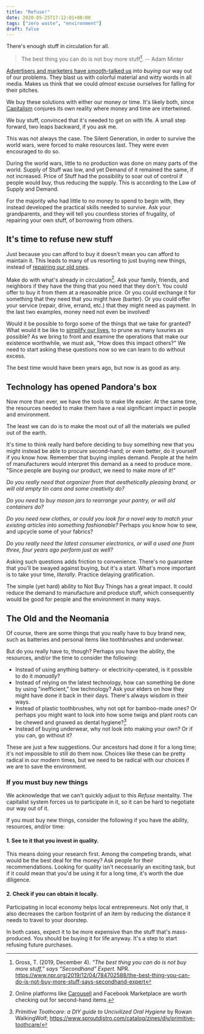 ```yaml
---
title: "Refuse!"
date: 2020-05-25T17:12:01+08:00
tags: ["zero waste", "environment"]
draft: false
---
```


There's enough stuff in circulation for all.

> The best thing you can do is not buy more stuff[^minter].  -- Adam
> Minter

[^minter]: Gross, T. (2019, December 4). *“The best thing you can do is
not buy more stuff,” says “Secondhand” Expert.* NPR.
https://www.npr.org/2019/12/04/784702588/the-best-thing-you-can-do-is-not-buy-more-stuff-says-secondhand-expert

[Advertisers and marketers have smooth-talked us](/no-ads) into *buying* our way
out of our problems. They blast us with colorful material and witty words in all media.
Makes us think that we could *almost* excuse
ourselves for falling for their pitches.

We buy these solutions with either our money or time. It's likely both,
since [Capitalism](/capitalism) conjures its own reality where money and time are
intertwined.

We buy stuff, convinced that it's needed to get on with life. A small
step forward, two leaps backward, if you ask me.

This was not always the case. The Silent Generation, in order to survive
the world wars, were forced to make resources last. They were even
encouraged to do so.

During the world wars, little to no production was done on many parts of
the world. Supply of Stuff was low, and yet Demand of it remained the
same, if not increased. Price of Stuff had the possibility to soar out
of control if people would buy, thus reducing the supply. This is
according to the Law of Supply and Demand.

For the majority who had little to no money to spend to begin with, they
instead developed the practical skills needed to survive. Ask your
grandparents, and they will tell you countless stories of frugality, of
repairing your own stuff, of borrowing from others.

## It's time to refuse new stuff

Just because you can afford to buy it doesn't mean you can afford to
maintain it. This leads to many of us resorting to just buying new
things, instead of [repairing our old ones](/repair).

Make do with what's already in circulation[^carousell]. Ask your family,
friends, and neighbors if they have the thing that you need that they
don't. You could offer to buy it from them at a reasonable price. Or you
could exchange it for something that they need that you might have
(barter). Or you could offer your service (repair, drive, errand, etc.)
that they might need as payment. In the last two examples, money need
not even be involved!

[^carousell]: Online platforms like [Carousell](https://carousell.ph) and
Facebook Marketplace are worth checking out for second-hand items.

Would it be possible to forgo some of the things that we take for
granted? What would it be like to [simplify our lives](/simple-living), to prune as many
luxuries as possible? As we bring to front and examine the operations
that make our existence worthwhile, we must ask, "How does this impact
others?" We need to start asking these questions now so we can learn to
do without excess.

The best time would have been years ago, but now is as good as any.

## Technology has opened Pandora's box

Now more than ever, we have the tools to make life easier. At the same
time, the resources needed to make them have a real significant impact
in people and environment.

The least we can do is to make the most out of all the materials we
pulled out of the earth.

It's time to think really hard before deciding to buy something new that
you might instead be able to procure second-hand; or even better, do it
yourself if you know how. Remember that buying implies demand. People at
the helm of manufacturers would interpret this demand as a need to
produce more. "Since people are buying our product, we need to make more
of it!"

*Do you really need that organizer from that aesthetically pleasing
brand, or will old empty tin cans and some creativity do?*

*Do you need to buy mason jars to rearrange your pantry, or will old
containers do?*

*Do you need new clothes, or could you look for a novel way to match
your existing articles into something fashionable?* Perhaps you know how
to sew, and upcycle some of your fabrics?

*Do you really need the latest consumer electronics, or will a used one
from three, four years ago perform just as well?*

Asking such questions adds friction to convenience. There's no guarantee
that you'll be swayed against buying, but it's a start. What's more
important is to take your time, *literally*. Practice delaying
gratification.

The simple (yet hard) ability to Not Buy Things has a great impact. It
could reduce the demand to manufacture and produce stuff, which
consequently would be good for people and the environment in many ways.

## The Old and the Neomania

Of course, there are some things that you really have to buy brand new,
such as batteries and personal items like toothbrushes and underwear.

But do you really have to, though? Perhaps you have the ability, the
resources, and/or the time to consider the following:

- Instead of using anything battery- or electricity-operated, is it
  possible to do it *manually*?
- Instead of relying on the latest technology, how can something be done
  by using "inefficient," low technology? Ask your elders on how they
  might have done it back in their days. There's always wisdom in their
  ways.
- Instead of plastic toothbrushes, why not opt for bamboo-made ones? Or
  perhaps you might want to look into how some twigs and plant roots can
  be chewed and gnawed as dental hygiene?[^twig]
- Instead of buying underwear, why not look into making your own? Or if
  you can, go without it?

[^twig]: *Primitive Toothcare: a DIY guide to Uncivilized Oral Hygiene* by Rowan WalkingWolf; https://www.sproutdistro.com/catalog/zines/diy/primitive-toothcare/

These are just a few suggestions. Our ancestors had done it for a long
time; it's not impossible to still do them now. Choices like these can
be pretty radical in our modern times, but we need to be radical with
our choices if we are to save the environment.

### If you must buy new things

We acknowledge that we can't quickly adjust to this *Refuse* mentality.
The capitalist system forces us to participate in it, so it can be hard
to negotiate our way out of it.

If you must buy new things, consider the following if you have the
ability, resources, and/or time:

#### 1. See to it that you invest in quality.

This means doing your research first. Among the competing brands, what
would be the best deal for the money? Ask people for their
recommendations. Looking for quality isn't necessarily an exciting task,
but if it could mean that you'd be using it for a long time, it's worth
the due diligence.

#### 2. Check if you can obtain it locally.

Participating in local economy helps local entrepreneurs. Not only that,
it also decreases the carbon footprint of an item by reducing the
distance it needs to travel to your doorstep.

In both cases, expect it to be more expensive than the stuff that's
mass-produced. You should be buying it for life anyway. It's a step to
start refusing future purchases.
